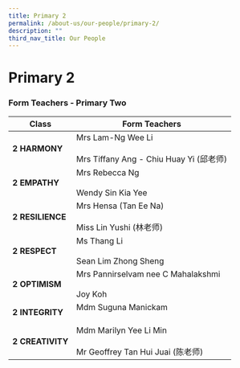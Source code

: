 ```yaml
---
title: Primary 2
permalink: /about-us/our-people/primary-2/
description: ""
third_nav_title: Our People
---
```

# **Primary 2**

### Form Teachers - Primary Two

| **Class**   	| Form Teachers 	|
|---	  |---	|
| **2 HARMONY** 	| Mrs Lam-Ng Wee Li<br>     <br>Mrs Tiffany Ang - Chiu Huay Yi (邱老师) 	|
| **2 EMPATHY** 	| Mrs Rebecca Ng<br>  <br>Wendy Sin Kia Yee  |
| **2 RESILIENCE** 	| Mrs Hensa&nbsp;(Tan Ee Na)<br>     <br>Miss Lin Yushi (林老师) 	|
| **2 RESPECT** 	| Ms Thang Li<br> <br>Sean Lim Zhong Sheng |
| **2 OPTIMISM** 	| Mrs Pannirselvam nee C Mahalakshmi<br>     <br>Joy Koh 	|
| **2 INTEGRITY** 	| Mdm Suguna Manickam<br>  <br>	|
| **2 CREATIVITY** 	| Mdm Marilyn Yee Li Min<br>     <br>Mr Geoffrey Tan Hui Juai (陈老师)	|
